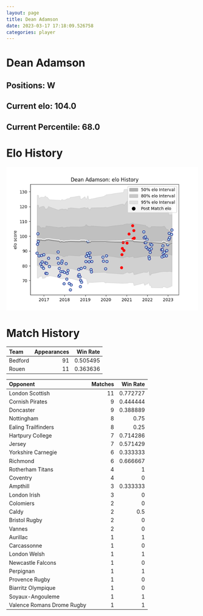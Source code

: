 ```yaml
---  
layout: page  
title: Dean Adamson  
date: 2023-03-17 17:18:09.526758  
categories: player  
---
```

# Dean Adamson

## Positions: W

## Current elo: 104.0

## Current Percentile: 68.0

# Elo History


![elo history](history_DeanAdamson.png)
# Match History


| Team    |   Appearances |   Win Rate |
|:--------|--------------:|-----------:|
| Bedford |            91 |   0.505495 |
| Rouen   |            11 |   0.363636 |

| Opponent                   |   Matches |   Win Rate |
|:---------------------------|----------:|-----------:|
| London Scottish            |        11 |   0.772727 |
| Cornish Pirates            |         9 |   0.444444 |
| Doncaster                  |         9 |   0.388889 |
| Nottingham                 |         8 |   0.75     |
| Ealing Trailfinders        |         8 |   0.25     |
| Hartpury College           |         7 |   0.714286 |
| Jersey                     |         7 |   0.571429 |
| Yorkshire Carnegie         |         6 |   0.333333 |
| Richmond                   |         6 |   0.666667 |
| Rotherham Titans           |         4 |   1        |
| Coventry                   |         4 |   0        |
| Ampthill                   |         3 |   0.333333 |
| London Irish               |         3 |   0        |
| Colomiers                  |         2 |   0        |
| Caldy                      |         2 |   0.5      |
| Bristol Rugby              |         2 |   0        |
| Vannes                     |         2 |   0        |
| Aurillac                   |         1 |   1        |
| Carcassonne                |         1 |   0        |
| London Welsh               |         1 |   1        |
| Newcastle Falcons          |         1 |   0        |
| Perpignan                  |         1 |   1        |
| Provence Rugby             |         1 |   0        |
| Biarritz Olympique         |         1 |   0        |
| Soyaux-Angouleme           |         1 |   1        |
| Valence Romans Drome Rugby |         1 |   1        |
